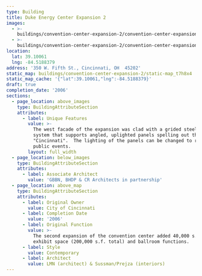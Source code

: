 ```yaml
---
type: Building
title: Duke Energy Center Expansion 2
images:
  - >-
    buildings/convention-center-expansion-2/convention-center-expansion-2-0_nwkmef
  - >-
    buildings/convention-center-expansion-2/convention-center-expansion-2-1_gare4j
location:
  lat: 39.10061
  lng: -84.5188379
address: '350 W. Fifth St., Cincinnati, OH  45202'
static_map: buildings/convention-center-expansion-2/static-map_t7h8x4
static_map_cache: '{"lat":39.10061,"lng":-84.5188379}'
draft: true
completion_date: '2006'
sections:
  - page_location: above_images
    type: BuildingAttributeSection
    attributes:
      - label: Unique Features
        value: >-
          The west facade of the expansion was clad with a grided steel tube
          system that supports angled, uplighted panels spelling out the name,
          "Cincinnati".  The lighting of the panels can be changed to respond to
          public events.
        layout: full_width
  - page_location: below_images
    type: BuildingAttributeSection
    attributes:
      - label: Associate Architect
        value: 'GBBN, BHDP & CR Architects in partnership'
  - page_location: above_map
    type: BuildingAttributeSection
    attributes:
      - label: Original Owner
        value: City of Cincinnati
      - label: Completion Date
        value: '2006'
      - label: Original Function
        value: >-
          The second expansion of the convention center added 40,000 s.f. of
          exhibit space (200,000 s.f. total) and ballroom functions.
      - label: Style
        value: Contemporary
      - label: Architect
        value: LMN (architect) & Sussman/Prejza (interiors)
---
```

